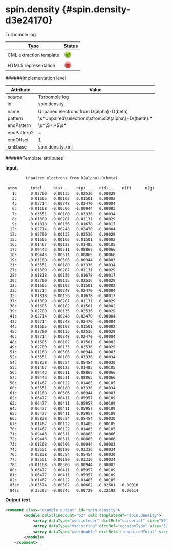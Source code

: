 # spin.density {#spin.density-d3e24170}

Turbomole log

| Type                                                                                                                                                                                                  | Status                                                                                                                                                                                                |
|----|----|
| CML extraction template                                                                                                                                                                               | ![](/imgs/Total.png)                                                                                                                                                                                  |
| HTML5 representation                                                                                                                                                                                  | ![](/imgs/None.png)                                                                                                                                                                                   |

######Implementation level

| Attribute                                                                                                                                                                                             | Value                                                                                                                                                                                                 |
|----|----|
| *source*                                                                                                                                                                                              | Turbomole log                                                                                                                                                                                         |
| id                                                                                                                                                                                                    | spin.density                                                                                                                                                                                          |
| name                                                                                                                                                                                                  | Unpaired electrons from D(alpha)-D(beta)                                                                                                                                                              |
| pattern                                                                                                                                                                                               | \\s\*Unpaired\\selectrons\\sfrom\\sD\\(alpha\\)-D\\(beta\\).\*                                                                                                                                        |
| endPattern                                                                                                                                                                                            | \\s\*\\S+.\*\$\\s\*                                                                                                                                                                                   |
| endPattern2                                                                                                                                                                                           | \~                                                                                                                                                                                                    |
| endOffset                                                                                                                                                                                             | 1                                                                                                                                                                                                     |
| xml:base                                                                                                                                                                                              | spin.density.xml                                                                                                                                                                                      |

######Template attributes

**Input.**

             Unpaired electrons from D(alpha)-D(beta)

     atom      total     n(s)      n(p)      n(d)      n(f)      n(g)
       1c      0.02700   0.00135   0.02536   0.00029
       3c      0.01605   0.00102   0.01501   0.00002
       4c      0.02714   0.00248   0.02470  -0.00004
       6c     -0.01168  -0.00306  -0.00944   0.00083
       7c      0.03551   0.00180   0.03336   0.00034
       8c     -0.01309  -0.00207  -0.01131   0.00029
       9c      0.01818   0.00156   0.01678  -0.00017
      12c      0.02714   0.00248   0.02470  -0.00004
      13c      0.02700   0.00135   0.02536   0.00029
      15c      0.01605   0.00102   0.01501   0.00002
      16c      0.01467  -0.00122   0.01485   0.00105
      17c      0.09443   0.00511   0.08865   0.00066
      18c      0.09443   0.00511   0.08865   0.00066
      19c     -0.01168  -0.00306  -0.00944   0.00083
      21c      0.03551   0.00180   0.03336   0.00034
      27c     -0.01309  -0.00207  -0.01131   0.00029
      28c      0.01818   0.00156   0.01678  -0.00017
      30c      0.02700   0.00135   0.02536   0.00029
      32c      0.01605   0.00102   0.01501   0.00002
      33c      0.02714   0.00248   0.02470  -0.00004
      35c      0.01818   0.00156   0.01678  -0.00017
      37c     -0.01309  -0.00207  -0.01131   0.00029
      38c      0.01605   0.00102   0.01501   0.00002
      39c      0.02700   0.00135   0.02536   0.00029
      41c      0.02714   0.00248   0.02470  -0.00004
      42c      0.02714   0.00248   0.02470  -0.00004
      44c      0.01605   0.00102   0.01501   0.00002
      45c      0.02700   0.00135   0.02536   0.00029
      46c      0.02714   0.00248   0.02470  -0.00004
      48c      0.01605   0.00102   0.01501   0.00002
      49c      0.02700   0.00135   0.02536   0.00029
      51c     -0.01168  -0.00306  -0.00944   0.00083
      52c      0.03551   0.00180   0.03336   0.00034
      54c      0.05838   0.00354   0.05454   0.00030
      55c      0.01467  -0.00122   0.01485   0.00105
      56c      0.09443   0.00511   0.08865   0.00066
      57c      0.09443   0.00511   0.08865   0.00066
      58c      0.01467  -0.00122   0.01485   0.00105
      60c      0.03551   0.00180   0.03336   0.00034
      61c     -0.01168  -0.00306  -0.00944   0.00083
      62c      0.06477   0.00411   0.05957   0.00109
      63c      0.06477   0.00411   0.05957   0.00109
      64c      0.06477   0.00411   0.05957   0.00109
      65c      0.06477   0.00411   0.05957   0.00109
      66c      0.05838   0.00354   0.05454   0.00030
      67c      0.01467  -0.00122   0.01485   0.00105
      70c      0.01467  -0.00122   0.01485   0.00105
      71c      0.09443   0.00511   0.08865   0.00066
      72c      0.09443   0.00511   0.08865   0.00066
      73c     -0.01168  -0.00306  -0.00944   0.00083
      74c      0.03551   0.00180   0.03336   0.00034
      76c      0.05838   0.00354   0.05454   0.00030
      77c      0.03551   0.00180   0.03336   0.00034
      78c     -0.01168  -0.00306  -0.00944   0.00083
      80c      0.06477   0.00411   0.05957   0.00109
      81c      0.06477   0.00411   0.05957   0.00109
      82c      0.01467  -0.00122   0.01485   0.00105
      83sc    -0.03574  -0.00302  -0.00662  -0.02601  -0.00010
      84sc     0.33292  -0.00243   0.00729   0.32192   0.00614

        

**Output text.**

```xml
<comment class="example.output" id="spin.density">
        <module cmlx:lineCount="62" cmlx:templateRef="spin.density">
            <array dataType="xsd:integer" dictRef="cc:serial" size="59">1 3 4 6 7 8 9 12 13 15 16 17 18 19 21 27 28 30 32 33 35 37 38 39 41 42 44 45 46 48 49 51 52 54 55 56 57 58 60 61 62 63 64 65 66 67 70 71 72 73 74 76 77 78 80 81 82 83 84</array>
            <array dataType="xsd:string" dictRef="cc:atomType" size="59">c c c c c c c c c c c c c c c c c c c c c c c c c c c c c c c c c c c c c c c c c c c c c c c c c c c c c c c c c sc sc</array>
            <array dataType="xsd:double" dictRef="t:unpairedTotal" size="59">0.027 0.01605 0.02714 -0.01168 0.03551 -0.01309 0.01818 0.02714 0.027 0.01605 0.01467 0.09443 0.09443 -0.01168 0.03551 -0.01309 0.01818 0.027 0.01605 0.02714 0.01818 -0.01309 0.01605 0.027 0.02714 0.02714 0.01605 0.027 0.02714 0.01605 0.027 -0.01168 0.03551 0.05838 0.01467 0.09443 0.09443 0.01467 0.03551 -0.01168 0.06477 0.06477 0.06477 0.06477 0.05838 0.01467 0.01467 0.09443 0.09443 -0.01168 0.03551 0.05838 0.03551 -0.01168 0.06477 0.06477 0.01467 -0.03574 0.33292</array>
        </module>
    </comment>
```
